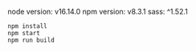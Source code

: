 node version: v16.14.0
npm version: v8.3.1
sass: ^1.52.1

```
npm install
npm start
npm run build
```
